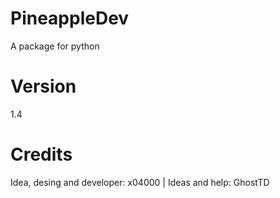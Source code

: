 # PineappleDev
A package for python
# Version
1.4
# Credits
Idea, desing and developer: x04000 | 
Ideas and help: GhostTD
